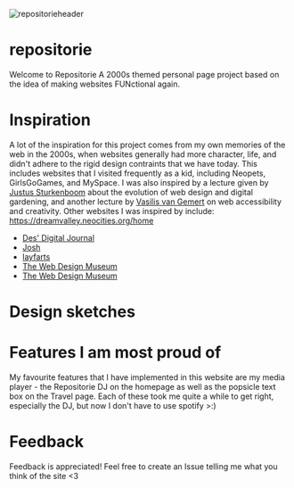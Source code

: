 
![repositorieheader](https://github.com/user-attachments/assets/93475471-b181-4b81-a451-87c28bbae924)
# repositorie
Welcome to Repositorie
A 2000s themed personal page project based on the idea of making websites FUNctional again. 

# Inspiration

A lot of the inspiration for this project comes from my own memories of the web in the 2000s, when websites generally had more character, life, and didn't adhere to the rigid design contraints that we have today. 
This includes websites that I visited frequently as a kid, including Neopets, GirlsGoGames, and MySpace. I was also inspired by a lecture given by [Justus Sturkenboom](https://ju5tu5.nl/) about the evolution of web design and digital gardening, and another lecture by [Vasilis van Gemert](https://vasilis.nl/) on web accessibility and creativity.
Other websites I was inspired by include:
https://dreamvalley.neocities.org/home
- [Des' Digital Journal](https://doqmeat.com/)
- [Josh](https://joo.sh/)
- [layfarts](https://layfarts.com/home)
- [The Web Design Museum](https://www.webdesignmuseum.org/)
- [The Web Design Museum](https://www.webdesignmuseum.org/)

# Design sketches


# Features I am most proud of
My favourite features that I have implemented in this website are my media player - the Repositorie DJ on the homepage as well as the popsicle text box on the Travel page.
Each of these took me quite a while to get right, especially the DJ, but now I don't have to use spotify >:)



# Feedback 
Feedback is appreciated! Feel free to create an Issue telling me what you think of the site <3
